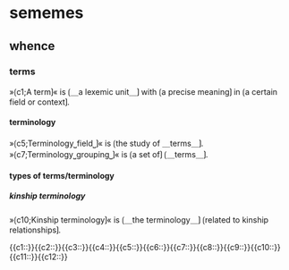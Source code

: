 # sememes

## whence

### terms

»⟮c1;A term⟯« is ⟮＿a lexemic unit＿⟯ with ⟮a precise meaning⟯ in ⟮a certain field or context⟯.

#### terminology

»⟮c5;Terminology⎵field⎵⟯« is ⟮the study of ＿terms＿⟯.
»⟮c7;Terminology⎵grouping⎵⟯« is ⟮a set of⟯ ⟮＿terms＿⟯.

#### types of terms/terminology

##### kinship terminology

»⟮c10;Kinship terminology⟯« is ⟮＿the terminology＿⟯ ⟮related to kinship relationships⟯.

<span class='cloze-dump'>{{c1::}}{{c2::}}{{c3::}}{{c4::}}{{c5::}}{{c6::}}{{c7::}}{{c8::}}{{c9::}}{{c10::}}{{c11::}}{{c12::}}</span>